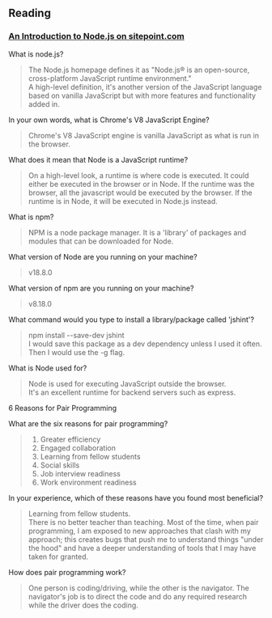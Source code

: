 ## Reading
### [An Introduction to Node.js on sitepoint.com](https://www.sitepoint.com/an-introduction-to-node-js/)  

What is node.js?  
> The Node.js homepage defines it as "Node.js® is an open-source, cross-platform JavaScript runtime environment."  
>A high-level definition, it's another version of the JavaScript language based on vanilla JavaScript but with more features and functionality added in.  


In your own words, what is Chrome's V8 JavaScript Engine?  
> Chrome's V8 JavaScript engine is vanilla JavaScript as what is run in the browser. 


What does it mean that Node is a JavaScript runtime?  
> On a high-level look, a runtime is where code is executed. It could either be executed in the browser or in Node. If the runtime was the browser, all the javascript would be executed by the browser. If the runtime is in Node, it will be executed in Node.js instead.  


What is npm?  
> NPM is a node package manager. It is a 'library' of packages and modules that can be downloaded for Node. 


What version of Node are you running on your machine?  
> v18.8.0  


What version of npm are you running on your machine?  
> v8.18.0  


What command would you type to install a library/package called 'jshint'?  
> npm install --save-dev jshint  
> I would save this package as a dev dependency unless I used it often. Then I would use the -g flag.  



What is Node used for?  
>Node is used for executing JavaScript outside the browser.  
> It's an excellent runtime for backend servers such as express. 


6 Reasons for Pair Programming  

What are the six reasons for pair programming?  
>1. Greater efficiency  
>2. Engaged collaboration  
>3. Learning from fellow students  
>4. Social skills  
>5. Job interview readiness  
>6. Work environment readiness  




In your experience, which of these reasons have you found most beneficial?  
> Learning from fellow students.  
> There is no better teacher than teaching. Most of the time, when pair programming, I am exposed to new approaches that clash with my approach; this creates bugs that push me to understand things "under the hood" and have a deeper understanding of tools that I may have taken for granted. 

How does pair programming work?  
>One person is coding/driving, while the other is the navigator. The navigator's job is to direct the code and do any required research while the driver does the coding. 

